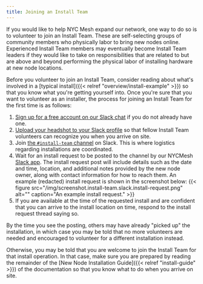```yaml
---
title: Joining an Install Team
---
```


If you would like to help NYC Mesh expand our network, one way to do so is to volunteer to join an Install Team. These are self-selecting groups of community members who physically labor to bring new nodes online. Experienced Install Team members may eventually become Install Team leaders if they would like to take on responsibilities that are related to but are above and beyond performing the physical labor of installing hardware at new node locations.

Before you volunteer to join an Install Team, consider reading about what's involved in a [typical install]({{< relref "overview/install-example" >}}) so that you know what you're getting yourself into. Once you're sure that you want to volunteer as an installer, the process for joining an Install Team for the first time is as follows:

1. [Sign up for a free account on our Slack chat](https://slack.nycmesh.net/) if you do not already have one.
1. [Upload your headshot to your Slack profile](https://get.slack.help/hc/en-us/articles/115005506003-Upload-a-profile-photo) so that fellow Install Team volunteers can recognize you when you arrive on site.
1. Join [the `#install-team` channel](https://nycmesh.slack.com/messages/install-team) on Slack. This is where logistics regarding installations are coordinated.
1. Wait for an install request to be posted to the channel by our NYCMesh [Slack app](https://get.slack.help/hc/en-us/articles/360001537467-A-guide-to-apps-and-the-App-Directory). The install request post will include details such as the date and time, location, and additional notes provided by the new node owner, along with contact information for how to reach them. An example (redacted) install request is shown in the screenshot below:
    {{< figure src="/img/screenshot.install-team.slack.install-request.png" alt="" caption="An example install request." >}}
1. If you are available at the time of the requested install and are confident that you can arrive to the install location on time, respond to the install request thread saying so.

By the time you see the posting, others may have already "picked up" the installation, in which case you may be told that no more volunteers are needed and encouraged to volunteer for a different installation instead.

Otherwise, you may be told that you are welcome to join the Install Team for that install operation. In that case, make sure you are prepared by reading the remainder of the [New Node Installation Guide]({{< relref "install-guide" >}}) of the documentation so that you know what to do when you arrive on site.
